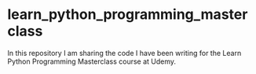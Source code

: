 # learn_python_programming_masterclass
In this repository I am sharing the code I have been writing for the Learn Python Programming Masterclass course at Udemy.
